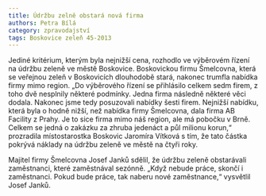 ```yaml
---
title: Údržbu zelně obstará nová firma
authors: Petra Bílá
category: zpravodajství
tags: Boskovice zeleň 45-2013
---
```


Jediné kritérium, kterým byla nejnižší cena, rozhodlo ve výběrovém řízení na údržbu zeleně ve městě Boskovice. Boskovickou firmu Šmelcovna, která se veřejnou zeleň v Boskovicích dlouhodobě stará, nakonec trumfla nabídka firmy mimo region. „Do výběrového řízení se přihlásilo celkem sedm firem, z toho dvě nesplnily některé podmínky. Jedna firma následně některé věci dodala. Nakonec jsme tedy posuzovali nabídky šesti firem. Nejnižší nabídku, která byla o hodně nižší, než nabídka firmy Šmelcovna, dala firma AB Facility z Prahy. Je to sice firma mimo náš region, ale má pobočku v Brně. Celkem se jedná o zakázku za zhruba jedenáct a půl milionu korun,“ prozradila místostarostka Boskovic Jaromíra Vítková s tím, že tato částka pokrývá náklady na údržbu zeleně ve městě na čtyři roky.

Majitel firmy Šmelcovna Josef Janků sdělil, že údržbu zeleně obstarávali zaměstnanci, které zaměstnával sezónně. „Když nebude práce, skončí i zaměstnanci. Pokud bude práce, tak naberu nové zaměstnance,“ vysvětlil Josef Janků.
